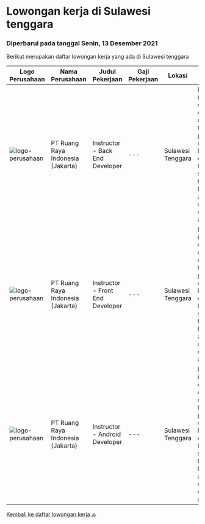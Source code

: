 
  # Lowongan kerja di Sulawesi tenggara

  ### Diperbarui pada tanggal Senin, 13 Desember 2021

  Berikut merupakan daftar lowongan kerja yang ada di Sulawesi tenggara

  |Logo Perusahaan | Nama Perusahaan | Judul Pekerjaan | Gaji Pekerjaan | Lokasi | Deskripsi | Tanggal diunggah | Pranala |
  | -------------- | --------------- | --------------- | --------- | --------- | -------------- | ------- | ----------- |
  |![logo-perusahaan](https://image-service-cdn.seek.com.au/7eee59ea5934120f389dd02961ddcb6b62946481/ee4dce1061f3f616224767ad58cb2fc751b8d2dc)|PT Ruang Raya Indonesia (Jakarta)|Instructor - Back End Developer|---|Sulawesi Tenggara|Ruangguru is a tech-enabled education company that provides a one-stop learning experience for students to have better access to quality content and...|Jumat, 10 Desember 2021|https://www.jobstreet.co.id/id/job/instructor-back-end-developer-1029875506?token=0~c1988831-28d8-4433-8140-7b58cac42f05&sectionRank=1&jobId=jobstreet-id-job-1029875506|
|![logo-perusahaan](https://image-service-cdn.seek.com.au/7eee59ea5934120f389dd02961ddcb6b62946481/ee4dce1061f3f616224767ad58cb2fc751b8d2dc)|PT Ruang Raya Indonesia (Jakarta)|Instructor - Front End Developer|---|Sulawesi Tenggara|Ruangguru is a tech-enabled education company that provides a one-stop learning experience for students to have better access to quality content and...|Jumat, 10 Desember 2021|https://www.jobstreet.co.id/id/job/instructor-front-end-developer-1029875504?token=0~c1988831-28d8-4433-8140-7b58cac42f05&sectionRank=2&jobId=jobstreet-id-job-1029875504|
|![logo-perusahaan](https://image-service-cdn.seek.com.au/7eee59ea5934120f389dd02961ddcb6b62946481/ee4dce1061f3f616224767ad58cb2fc751b8d2dc)|PT Ruang Raya Indonesia (Jakarta)|Instructor - Android Developer|---|Sulawesi Tenggara|Ruangguru is a tech-enabled education company that provides a one-stop learning experience for students to have better access to quality content and...|Jumat, 10 Desember 2021|https://www.jobstreet.co.id/id/job/instructor-android-developer-1029875503?token=0~c1988831-28d8-4433-8140-7b58cac42f05&sectionRank=3&jobId=jobstreet-id-job-1029875503|


  [Kembali ke daftar lowongan kerja 🔙](../README.md#daftar-lowongan-kerja)
  